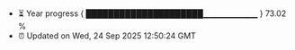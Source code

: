 - ⏳ Year progress { █████████████████████▁▁▁▁▁▁▁▁▁ } 73.02 %
- ⏰ Updated on Wed, 24 Sep 2025 12:50:24 GMT

